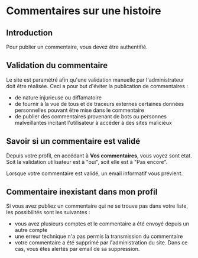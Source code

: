 # Commentaires sur une histoire

## Introduction

Pour publier un commentaire, vous devez être authentifié.

## Validation du commentaire

Le site est paramétré afin qu'une validation manuelle par l'administrateur doit être réalisée. Ceci a pour but d'éviter la publication de commentaires :&#x20;

* de nature injurieuse ou diffamatoire
* de fournir à la vue de tous et de traceurs externes certaines données personnelles pouvant être mise dans le commentaire
* de publier des commentaires provenant de bots ou personnes malveillantes incitant l'utilisateur à accéder à des sites malicieux

## Savoir si un commentaire est validé

Depuis votre profil, en accédant à **Vos commentaires**, vous voyez sont état. Soit la validation utilisateur est à "oui", soit elle est à "Pas encore".

Lorsque votre commentaire est validé, un email informatif vous prévient.

## Commentaire inexistant dans mon profil

Si vous avez publiez un commentaire qui ne se trouve pas dans votre liste, les possibilités sont les suivantes :&#x20;

* vous avez plusieurs comptes et le commentaire a été envoyé depuis un autre compte
* une erreur technique n'a pas permis la transmission du commentaire
* votre commentaire a été supprimé par l'administration du site. Dans ce cas, vous êtes alertés par email de sa suppression.

